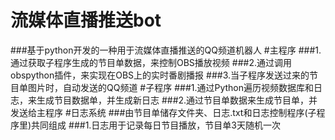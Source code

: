 # 流媒体直播推送bot
###基于python开发的一种用于流媒体直播推送的QQ频道机器人
#主程序
###1.通过获取子程序生成的节目单数据，来控制OBS播放视频
###2.通过调用obspython插件，来实现在OBS上的实时番剧播报
###3.当子程序发送过来的节目单图片时，自动发送的QQ频道
#子程序
###1.通过Python遍历视频数据库和日志，来生成节目数据单，并生成新日志
###2.通过节目单数据来生成节目单，并发送给主程序
#日志系统
###由节目单储存文件夹、日志.txt和日志控制程序(子程序里)共同组成
###1.日志用于记录每日节目播放，节目单3天随机一次